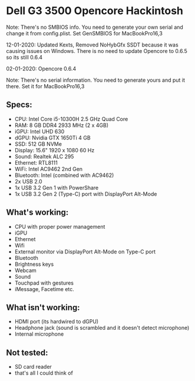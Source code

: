 # Dell G3 3500 Opencore Hackintosh

Note: There's no SMBIOS info. You need to generate your own serial and change it from config.plist. Set GenSMBIOS for MacBookPro16,3

12-01-2020: Updated Kexts, Removed NoHybGfx SSDT because it was causing issues on Windows. There is no need to update Opencore to 0.6.5 so its still 0.6.4

02-01-2020: Opencore 0.6.4

Note: There's no serial information. You need to generate yours and put it there. Set it for MacBookPro16,3

## Specs: 

- CPU: Intel Core i5-10300H 2.5 GHz Quad Core
- RAM: 8 GB DDR4 2933 MHz (2 x 4GB)
- iGPU: Intel UHD 630
- dGPU: Nvidia GTX 1650Ti 4 GB
- SSD: 512 GB NVMe
- Display: 15.6" 1920 x 1080 60 Hz
- Sound: Realtek ALC 295
- Ethernet: RTL8111
- WiFi: Intel AC9462 2nd Gen
- Bluetooth: Intel (combined with AC9462)
- 2x USB 2.0
- 1x USB 3.2 Gen 1 with PowerShare
- 1x USB 3.2 Gen 2 (Type-C) port with DisplayPort Alt-Mode

## What's working:

- CPU with proper power management
- iGPU
- Ethernet
- Wifi
- External monitor via DisplayPort Alt-Mode on Type-C port
- Bluetooth
- Brightness keys
- Webcam
- Sound
- Touchpad with gestures
- iMessage, Facetime etc.

## What isn't working:

- HDMI port (its hardwired to dGPU)
- Headphone jack (sound is scrambled and it doesn't detect microphone)
- Internal microphone

## Not tested:

- SD card reader
- that's all I could think of
